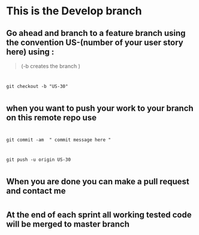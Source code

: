 #  This is the Develop branch 

## Go ahead and branch to a feature branch using the convention US-(number of your user story here) using :
> (-b creates the branch )
#
`
git checkout -b "US-30"
`
#
## when you want to push your work to your branch on this remote repo  use 
#
` git commit -am  " commit message here " `
#
` git push -u origin US-30 `
#

## When you are done you can make a pull request and contact me 
#
## At the end of each sprint all working tested code will be merged to master branch 

